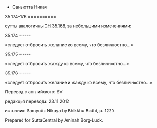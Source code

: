 









* Саньютта Никая


35\.174–176
\=\=\=\=\=\=\=\=\=\=



сутты аналогичны [СН 35\.168](/sn35\.168/ru/sv), за небольшими изменениями:



35\.174
\-\-\-\-\-\-


«следует отбросить желание ко всему, что безличностно…»




35\.175
\-\-\-\-\-\-


«следует отбросить жажду ко всему, что безличностно…»




35\.176
\-\-\-\-\-\-


«следует отбросить желание и жажду ко всему, что безличностно…»




Перевод с английского: SV


редакция перевода: 23\.11\.2012


источник: Samyutta Nikaya by Bhikkhu Bodhi, p\. 1220


Prepared for SuttaCentral by Aminah Borg\-Luck\.






